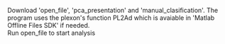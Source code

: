 Download 'open_file', 'pca_presentation' and 'manual_clasification'. The program uses the plexon's function PL2Ad which is avaiable in 'Matlab Offline Files SDK' if needed.  
Run open_file to start analysis  
